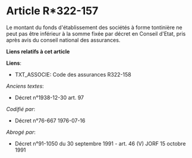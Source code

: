 # Article R*322-157

Le montant du fonds d'établissement des sociétés à forme tontinière ne peut pas être inférieur à la somme fixée par décret en
Conseil d'Etat, pris après avis du conseil national des assurances.

**Liens relatifs à cet article**

**Liens**:

  - TXT_ASSOCIE: Code des assurances R322-158

_Anciens textes_:

  - Décret n°1938-12-30 art. 97

_Codifié par_:

  - Décret n°76-667 1976-07-16

_Abrogé par_:

  - Décret n°91-1050 du 30 septembre 1991 - art. 46 (V) JORF 15 octobre 1991
